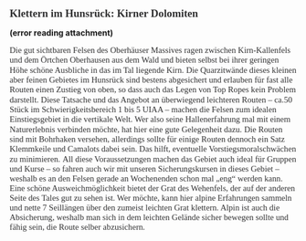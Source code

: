 <span style="font-family:Arial-BoldMT;font-size:14pt;color:#313132ff;"><b>Klettern im Hunsrück: Kirner Dolomiten</b></span>

 **(error reading attachment)**

<span style="font-family:ArialMT;font-size:11pt;color:#313132ff;">Die gut sichtbaren Felsen des Oberhäuser Massives ragen zwischen Kirn-Kallenfels und dem Örtchen Oberhausen aus dem Wald und bieten selbst bei ihrer geringen Höhe schöne Ausbliche in das im Tal liegende Kirn.</span>
<span style="font-family:ArialMT;font-size:11pt;color:#313132ff;">Die Quarzitwände dieses kleinen aber feinen Gebietes im Hunsrück sind bestens abgesichert und erlauben für fast alle Routen einen Zustieg von oben, so dass auch das Legen von Top Ropes kein Problem darstellt.</span>
<span style="font-family:ArialMT;font-size:11pt;color:#313132ff;">Diese Tatsache und das Angebot an überwiegend leichteren Routen – ca.50 Stück im Schwierigkeitsbereich 1 bis 5 UIAA – machen die Felsen zum idealen Einstiegsgebiet in die vertikale Welt. Wer also seine Hallenerfahrung mal mit einem Naturerlebnis verbinden möchte, hat hier eine gute Gelegenheit dazu.</span> 
<span style="font-family:ArialMT;font-size:11pt;color:#313132ff;">Die Routen sind mit Bohrhaken versehen, allerdings sollte für einige Routen dennoch ein Satz Klemmkeile und Camalots dabei sein. Das hilft, eventuelle Vorstiegsmoralschwächen zu minimieren.</span>
<span style="font-family:ArialMT;font-size:11pt;color:#313132ff;">All diese Voraussetzungen machen das Gebiet auch ideal für Gruppen und Kurse – so fahren auch wir mit unseren Sicherungskursen in dieses Gebiet – weshalb es an den Felsen gerade an Wochenenden schon mal „eng“ werden kann.</span>
<span style="font-family:ArialMT;font-size:11pt;color:#313132ff;">Eine schöne Ausweichmöglichkeit bietet der Grat des Wehenfels, der auf der anderen Seite des Tales gut zu sehen ist. Wer möchte, kann hier alpine Erfahrungen sammeln und nette 7 Seillängen über den zumeist leichten Grat klettern. Alpin ist auch die Absicherung, weshalb man sich in dem leichten Gelände sicher bewegen sollte und fähig sein, die Route selber abzusichern.</span>